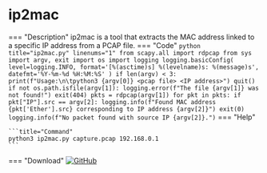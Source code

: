 # ip2mac

=== "Description"
    ip2mac is a tool that extracts the MAC address linked to a specific IP address from a PCAP file.
=== "Code"
    ``` python title="ip2mac.py" linenums="1"
    from scapy.all import rdpcap
    from sys import argv, exit
    import os
    import logging
    logging.basicConfig(
        level=logging.INFO,
        format='[%(asctime)s] %(levelname)s: %(message)s',
        datefmt='%Y-%m-%d %H:%M:%S'
    )
    if len(argv) < 3:
        print(f"Usage:\n\tpython3 {argv[0]} <pcap file> <IP address>")
        quit()
    if not os.path.isfile(argv[1]):
        logging.error(f"The file {argv[1]} was not found!")
        exit(404)
    pkts = rdpcap(argv[1])
    for pkt in pkts:
        if pkt["IP"].src == argv[2]:
            logging.info(f"Found MAC address {pkt['Ether'].src} corresponding to IP address {argv[2]}")
            exit(0)
    logging.info(f"No packet found with source IP {argv[2]}.")
    ```
=== "Help"

    ```title="Command"
    python3 ip2mac.py capture.pcap 192.168.0.1
    ```
=== "Download"
    [![GitHub](https://img.shields.io/badge/Source-GitHub-blue)](https://github.com/MustafaAbdulazizHamza/packet-lab/blob/master/Python/Scapy/ip2mac.py)